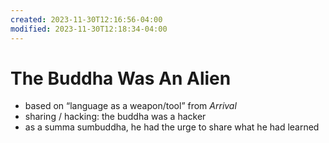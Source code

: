 ```yaml
---
created: 2023-11-30T12:16:56-04:00
modified: 2023-11-30T12:18:34-04:00
---
```


# The Buddha Was An Alien

- based on “language as a weapon/tool” from _Arrival_
- sharing / hacking: the buddha was a hacker
- as a summa sumbuddha, he had the urge to share what he had learned
